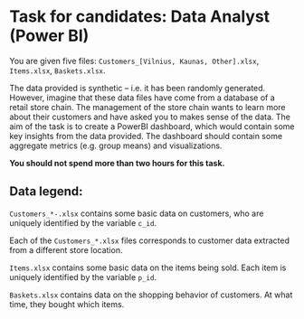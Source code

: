 # Task for candidates: Data Analyst (Power BI) 

You are given five files: `Customers_[Vilnius, Kaunas, Other].xlsx`, `Items.xlsx`, `Baskets.xlsx`. 

The data provided is synthetic – i.e. it has been randomly generated. However, imagine that these data files have come from a database of a retail store chain. 
The management of the store chain wants to learn more about their customers and have asked you to makes sense of the data. 
The aim of the task is to create a PowerBI dashboard, which would contain some key insights from the data provided. The dashboard should contain some aggregate metrics (e.g. group means) and visualizations. 

**You should not spend more than two hours for this task.** 

## Data legend: 
`Customers_*-.xlsx` contains some basic data on customers, who are uniquely identified by the variable `c_id`. 

Each of the `Customers_*.xlsx` files corresponds to customer data extracted from a different store location. 

`Items.xlsx` contains some basic data on the items being sold. Each item is uniquely identified by the variable `p_id`. 

`Baskets.xlsx` contains data on the shopping behavior of customers. At what time, they bought which items. 
